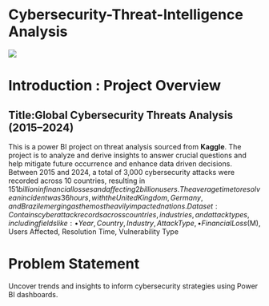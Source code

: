 # Cybersecurity-Threat-Intelligence Analysis

![](Banner.jpg)

# Introduction : Project Overview
## Title:Global Cybersecurity Threats Analysis (2015–2024)
This is a power BI project on threat analysis sourced from **Kaggle**.
The project is to analyze and derive insights to answer crucial questions and help mitigate future occurrence and enhance data driven decisions.
Between 2015 and 2024, a total of 3,000 cybersecurity attacks were recorded across 10 countries, resulting in $151 billion in financial losses and affecting 2 billion users. The average time to resolve an incident was 36 hours, with the United Kingdom, Germany, and Brazil emerging as the most heavily impacted nations.
Dataset: Contains cyberattack records across countries, industries, and attack types, including fields like:
•	Year, Country, Industry, Attack Type,
•	Financial Loss ($M), Users Affected, Resolution Time, Vulnerability Type

# Problem Statement
Uncover trends and insights to inform cybersecurity strategies using Power BI dashboards.








